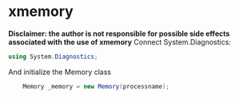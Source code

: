 # xmemory
**Disclaimer: the author is not responsible for possible side effects associated with the use of xmemory**
Connect System.Diagnostics:
```c#
using System.Diagnostics;
```
And initialize the Memory class
```c#
    Memory _memory = new Memory(processname);
```
